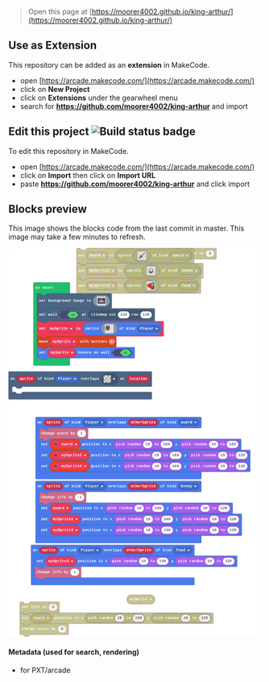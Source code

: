  


> Open this page at [https://moorer4002.github.io/king-arthur/](https://moorer4002.github.io/king-arthur/)

## Use as Extension

This repository can be added as an **extension** in MakeCode.

* open [https://arcade.makecode.com/](https://arcade.makecode.com/)
* click on **New Project**
* click on **Extensions** under the gearwheel menu
* search for **https://github.com/moorer4002/king-arthur** and import

## Edit this project ![Build status badge](https://github.com/moorer4002/king-arthur/workflows/MakeCode/badge.svg)

To edit this repository in MakeCode.

* open [https://arcade.makecode.com/](https://arcade.makecode.com/)
* click on **Import** then click on **Import URL**
* paste **https://github.com/moorer4002/king-arthur** and click import

## Blocks preview

This image shows the blocks code from the last commit in master.
This image may take a few minutes to refresh.

![A rendered view of the blocks](https://github.com/moorer4002/king-arthur/raw/master/.github/makecode/blocks.png)

#### Metadata (used for search, rendering)

* for PXT/arcade
<script src="https://makecode.com/gh-pages-embed.js"></script><script>makeCodeRender("{{ site.makecode.home_url }}", "{{ site.github.owner_name }}/{{ site.github.repository_name }}");</script>
